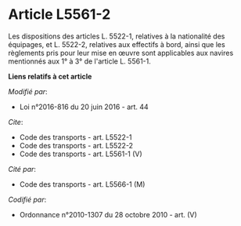 # Article L5561-2

Les dispositions des articles L. 5522-1, relatives à la nationalité des équipages, et L. 5522-2, relatives aux effectifs à
bord, ainsi que les règlements pris pour leur mise en œuvre sont applicables aux navires mentionnés aux 1° à 3° de l'article
L. 5561-1.

**Liens relatifs à cet article**

_Modifié par_:

  - Loi n°2016-816 du 20 juin 2016 - art. 44

_Cite_:

  - Code des transports - art. L5522-1
  - Code des transports - art. L5522-2
  - Code des transports - art. L5561-1 (V)

_Cité par_:

  - Code des transports - art. L5566-1 (M)

_Codifié par_:

  - Ordonnance n°2010-1307 du 28 octobre 2010 - art. (V)
